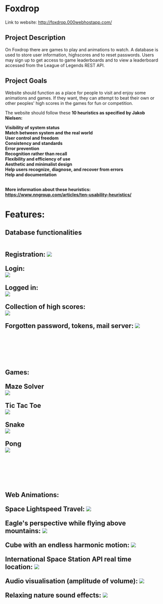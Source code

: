 # Foxdrop
Link to website:
http://foxdrop.000webhostapp.com/

## Project Description
On Foxdrop there are games to play and animations to watch. A database is used to store user information, highscores and to reset passwords. Users may sign up to get access to game leaderboards and to view a leaderboard accessed from the League of Legends REST API.

## Project Goals
Website should function as a place for people to visit and enjoy some animations and games. If they want, they can attempt to beat their own or other peoples' high scores in the games for fun or competition.

The website should follow these <b>10 heuristics as specified by Jakob Nielsen:

<b>
Visibility of system status <br>
Match between system and the real world <br>
User control and freedom <br>
Consistency and standards <br>
Error prevention <br>
Recognition rather than recall <br>
Flexibility and efficiency of use <br>
Aesthetic and minimalist design <br>
Help users recognize, diagnose, and recover from errors <br>
Help and documentation <br>
<br>

More information about these heuristics: <br>
https://www.nngroup.com/articles/ten-usability-heuristics/

<h1> Features:


<h2> Database functionalities <br> <br>

Registration:
![](assets/README-89edb556.PNG)


Login: <br>
![](assets/README-79218f64.PNG)

Logged in: <br>
![](assets/README-759211cd.png)

Collection of high scores: <br>
![](assets/README-217e2d5a.PNG)


Forgotten password, tokens, mail server:
![](assets/README-dca6d69b.PNG)

<br>
<br>
<br>

<h2> Games: <br>

Maze Solver <br>![](assets/README-a23915d8.jpg)

Tic Tac Toe <br>
![](assets/README-2413b152.png)

Snake <br>
![](assets/README-1a481945.jpg)

Pong <br>
![](assets/README-e1c635d6.png)

<br>
<br>
<br>

<h2> Web Animations: <br>

Space Lightspeed Travel:
![](assets/README-d9c65a14.PNG)

Eagle's perspective while flying above mountains:
![](assets/README-1136a290.PNG)

Cube with an endless harmonic motion:
![](assets/README-c0c6689c.png)

International Space Station API real time location:
![](assets/README-38673331.png)

Audio visualisation (amplitude of volume):
![](assets/README-11f84947.png)

Relaxing nature sound effects:
![](assets/README-b594489d.png)
